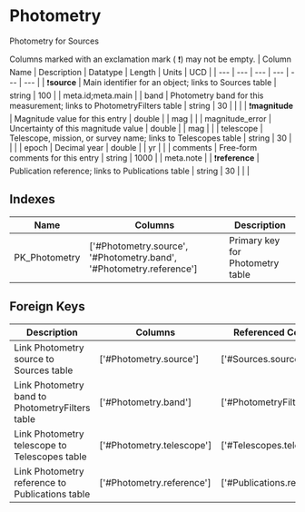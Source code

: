 # Photometry
Photometry for Sources


Columns marked with an exclamation mark ( :exclamation:) may not be empty.
| Column Name | Description | Datatype | Length | Units  | UCD |
| --- | --- | --- | --- | --- | --- |
| :exclamation:**source** | Main identifier for an object; links to Sources table | string | 100 |  | meta.id;meta.main  |
| band | Photometry band for this measurement; links to PhotometryFilters table | string | 30 |  |   |
| :exclamation:**magnitude** | Magnitude value for this entry | double |  | mag |   |
| magnitude_error | Uncertainty of this magnitude value | double |  | mag |   |
| telescope | Telescope, mission, or survey name; links to Telescopes table | string | 30 |  |   |
| epoch | Decimal year | double |  | yr |   |
| comments | Free-form comments for this entry | string | 1000 |  | meta.note  |
| :exclamation:**reference** | Publication reference; links to Publications table | string | 30 |  |   |

## Indexes
| Name | Columns | Description |
| --- | --- | --- |
| PK_Photometry | ['#Photometry.source', '#Photometry.band', '#Photometry.reference'] | Primary key for Photometry table |

## Foreign Keys
| Description | Columns | Referenced Columns |
| --- | --- | --- |
| Link Photometry source to Sources table | ['#Photometry.source'] | ['#Sources.source'] |
| Link Photometry band to PhotometryFilters table | ['#Photometry.band'] | ['#PhotometryFilters.band'] |
| Link Photometry telescope to Telescopes table | ['#Photometry.telescope'] | ['#Telescopes.telescope'] |
| Link Photometry reference to Publications table | ['#Photometry.reference'] | ['#Publications.reference'] |
